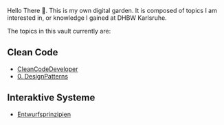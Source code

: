 Hello There 👋. This is my own digital garden.
It is composed of topics I am interested in, or knowledge I gained at DHBW Karlsruhe.

The topics in this vault currently are:

## Clean Code
- [CleanCodeDeveloper](/docs/main/CleanCode/CleanCodeDeveloper/CleanCodeDeveloper)
- [0. DesignPatterns](/docs/main/CleanCode/DesignPatterns/DesignPatterns)

## Interaktive Systeme
- [Entwurfsprinzipien](/docs/main/UI%20&%20UX/Interaktive%20Systeme/Entwurfsprinzipien/Entwurfsprinzipien%20MOC)
